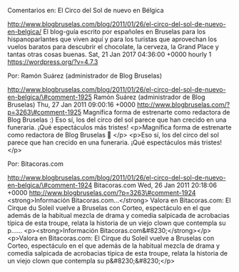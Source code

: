 Comentarios en: El Circo del Sol de nuevo en Bélgica

http://www.blogbruselas.com/blog/2011/01/26/el-circo-del-sol-de-nuevo-en-belgica/
El blog-guía escrito por españoles en Bruselas para los hispanoparlantes
que viven aquí y para los turistas que aprovechan los vuelos baratos
para descubrir el chocolate, la cerveza, la Grand Place y tantas otras
cosas buenas. Sat, 21 Jan 2017 04:36:00 +0000 hourly 1
https://wordpress.org/?v=4.7.3

Por: Ramón Suárez (administrador de Blog Bruselas)

http://www.blogbruselas.com/blog/2011/01/26/el-circo-del-sol-de-nuevo-en-belgica/\#comment-1925
Ramón Suárez (administrador de Blog Bruselas) Thu, 27 Jan 2011 09:00:16
+0000 http://www.blogbruselas.com/?p=3263\#comment-1925 Magnífica forma
de estrenarte como redactora de Blog Bruselas :) Eso sí, los del circo
del sol parece que han crecido en una funeraria. ¡Qué espectáculos más
tristes! \<p\>Magnífica forma de estrenarte como redactora de Blog
Bruselas 🙂 \</p\> \<p\>Eso sí, los del circo del sol parece que han
crecido en una funeraria. ¡Qué espectáculos más tristes!\</p\>

Por: Bitacoras.com

http://www.blogbruselas.com/blog/2011/01/26/el-circo-del-sol-de-nuevo-en-belgica/\#comment-1924
Bitacoras.com Wed, 26 Jan 2011 20:18:06 +0000
http://www.blogbruselas.com/?p=3263\#comment-1924
&lt;strong&gt;Información Bitacoras.com\...&lt;/strong&gt; Valora en
Bitacoras.com: El Cirque du Soleil vuelve a Bruselas con Corteo,
espectáculo en el que además de la habitual mezcla de drama y comedia
salpicada de acrobacias típica de esta troupe, relata la historia de un
viejo clown que contempla su p\...\... \<p\>\<strong\>Información
Bitacoras.com&\#8230;\</strong\>\</p\> \<p\>Valora en Bitacoras.com: El
Cirque du Soleil vuelve a Bruselas con Corteo, espectáculo en el que
además de la habitual mezcla de drama y comedia salpicada de acrobacias
típica de esta troupe, relata la historia de un viejo clown que
contempla su p&\#8230;&\#8230;\</p\>
